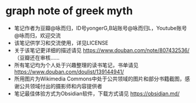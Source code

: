 # graph note of greek myth
- 笔记作者为豆瓣@咏而归，ID号yongerG,B站账号@咏而归L，Youtube账号@咏而归，欢迎交流
- 该笔记供学习和交流使用，详见LICENSE
- 关于该笔记更详细的描述请见 https://www.douban.com/note/807432536/ （豆瓣还在审核......
- 所有笔记均为个人处于兴趣整理的读书笔记，书单请见 https://www.douban.com/doulist/139144941/
- 所用图片为Wikimedia Commons中处于公共领域的图片和部分书籍截图，感谢公共领域付出的摄影师和内容提供者
- 笔记最佳体验方式为Obsidian软件，下载方式请见 https://obsidian.md/ 
